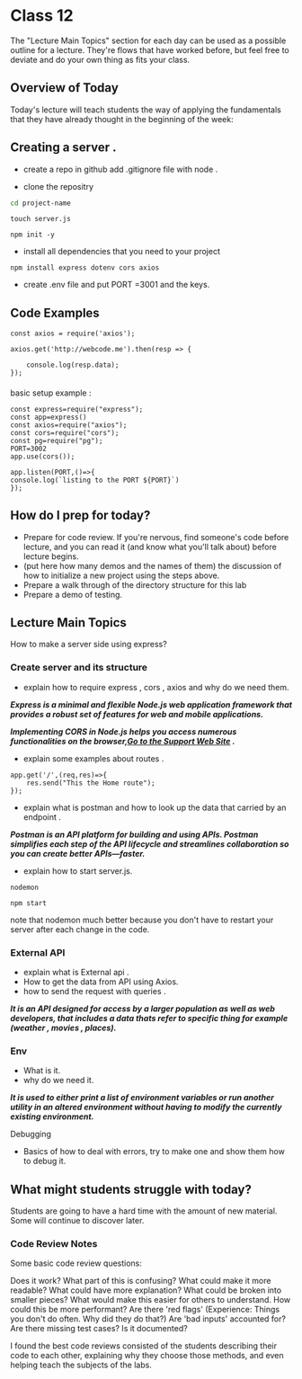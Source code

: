 # Class 12

The "Lecture Main Topics" section for each day can be used as a possible outline for a lecture. They're flows that have worked before, but feel free to deviate and do your own thing as fits your class.

## Overview of Today

Today's lecture will teach students the way of applying the fundamentals that they have already thought in the beginning of the week:

## Creating a server .

- create a repo in github add .gitignore file with node .

- clone the repositry 

```bash
cd project-name
```

```
touch server.js
```

```
npm init -y
```

- install all dependencies that you need to your project 

```
npm install express dotenv cors axios 
```

- create .env file and put PORT =3001 and the keys.


  
## Code Examples

```
const axios = require('axios');

axios.get('http://webcode.me').then(resp => {

    console.log(resp.data);
});

```

####
basic setup example :

```
const express=require("express");
const app=express()
const axios=require("axios");
const cors=require("cors");
const pg=require("pg");
PORT=3002
app.use(cors());

app.listen(PORT,()=>{
console.log(`listing to the PORT ${PORT}`)
});

```

## How do I prep for today?

- Prepare for code review. If you're nervous, find someone's code before lecture, and you can read it (and know what you'll talk about) before lecture begins.
- (put here how many demos and the names of them) the discussion of how to initialize a new project using the steps above.
- Prepare a walk through of the directory structure for this lab
- Prepare a demo of testing.



## Lecture Main Topics

How to make a server side using express?

### Create server and its structure

- explain how to require express , cors , axios and why do we need them.

***Express is a minimal and flexible Node.js web application framework that provides a robust set of features for web and mobile applications.***

***Implementing CORS in Node.js helps you access numerous functionalities on the browser,[Go to the Support Web Site](https://www.section.io/engineering-education/how-to-use-cors-in-nodejs-with-express/) .***


- explain some examples about routes .

```
app.get('/',(req,res)=>{
    res.send("This the Home route");
});

```

- explain what is postman and how to look up the data that carried by an endpoint .

***Postman is an API platform for building and using APIs. Postman simplifies each step of the API lifecycle and streamlines collaboration so you can create better APIs—faster.***

- explain how to start server.js.
```
nodemon
```

```
npm start
```
note that nodemon much better because you don't have to restart your server after each change in the code.


### External API 

- explain what is External api .
- How to get the data from API using Axios.
- how to send the request with queries . 

***It is an API designed for access by a larger population as well as web developers, that includes a data thats refer to specific thing for example (weather , movies , places).***

### Env

- What is it.
- why do we need it.

***It is used to either print a list of environment variables or run another utility in an altered environment without having to modify the currently existing environment.***


Debugging

- Basics of how to deal with errors, try to make one and show them how to debug it.

## What might students struggle with today?

Students are going to have a hard time with the amount of new material. Some will continue to discover later.

### Code Review Notes

Some basic code review questions:

Does it work?
What part of this is confusing?
What could make it more readable?
What could have more explanation?
What could be broken into smaller pieces?
What would make this easier for others to understand.
How could this be more performant?
Are there 'red flags' (Experience: Things you don't do often. Why did they do that?)
Are 'bad inputs' accounted for?
Are there missing test cases?
Is it documented?

I found the best code reviews consisted of the students describing their code to each other, explaining why they choose those methods, and even helping teach the subjects of the labs.

